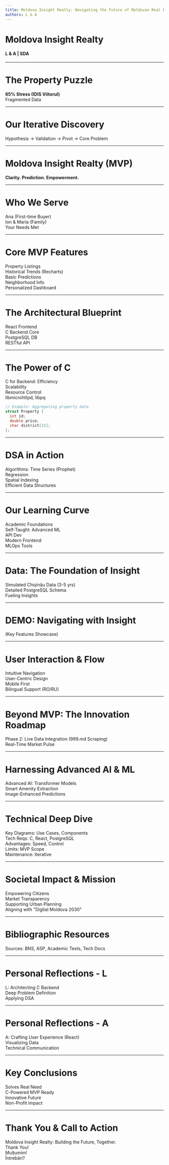 ```yaml
---
title: Moldova Insight Realty: Navigating the Future of Moldovan Real Estate
authors: L & A
---
```


# Moldova Insight Realty

#### L & A | SDA

<!-- bg:![](https://images.unsplash.com/photo-chișinău-skyline) -->

<!--
(L): (Energetic, welcoming) "Bună ziua! Good morning! We are L and A. Today, we're excited to share not just a project, but a vision: empowering Moldovans to navigate one of life's biggest decisions – real estate – with unprecedented clarity and confidence. Welcome to Moldova Insight Realty."
-->

---

# The Property Puzzle

**65% Stress (IDIS Viitorul)**  
Fragmented Data

<!-- bg:![](https://images.unsplash.com/photo-maze) -->

<!--
(L): "Buying or selling property in Moldova... it can often feel like navigating a complex maze in the dark. In fact, research, like that from IDIS Viitorul, suggests around 65% of Moldovans find this process highly stressful and opaque. Why? Fragmented information, difficulty assessing fair value, and a general lack of transparent, forward-looking insights."
-->

---

# Our Iterative Discovery

Hypothesis → Validation → Pivot → Core Problem

<!-- bg:![](https://images.unsplash.com/photo-lightbulb-path) -->

<!--
(L): "We didn't arrive at our solution by chance. Our journey was iterative. We started with broad ideas, formulated hypotheses – like a premium tool for agents, or a basic listing aggregator. We (simulated) validated these, learned from what didn't quite hit the mark for the broader public need, and pivoted. This rigorous process led us to the specific, core problem we are here to solve: empowering everyday Moldovans."
-->

---

# Moldova Insight Realty (MVP)

**Clarity. Prediction. Empowerment.**

<!-- bg:![](https://images.unsplash.com/photo-dashboard-mockup) -->

<!--
(A): "And that core problem led us to Moldova Insight Realty. We're presenting our Minimum Viable Product: a non-profit platform architected to bring clarity, predictive insights, and empowerment to the Moldovan real estate market, starting with Chișinău."
-->

---

# Who We Serve

Ana (First-time Buyer)  
Ion & Maria (Family)  
Your Needs Met

<!-- bg:![](https://images.unsplash.com/photo-user-icons) -->

<!--
(A): "We're building this for real people. For 'Ana Popescu,' a young professional in Chișinău needing clear price trends for specific micro-locations and 1-2 year price predictions. For 'Ion & Maria Stratan,' a family needing neighborhood safety, school info, and 3-5 year price stability predictions. Our MVP is tailored to these critical needs, aiming to make their journey less stressful and more informed."
-->

---

# Core MVP Features

Property Listings  
Historical Trends (Recharts)  
Basic Predictions  
Neighborhood Info  
Personalized Dashboard

<!-- bg:![](https.unsplash.com/photo-app-flow) -->

<!--
(A): "So, what can users do with our MVP? They can access and filter simulated property listings for Chișinău. Visualize historical price trends for chosen districts using interactive charts. See basic price predictions for the next 6-12 months. Access static information pages for key districts. And, for registered users, a personalized dashboard allows them to save and track their preferred searches. It’s about making complex data accessible and actionable."
-->

---

# The Architectural Blueprint

React Frontend  
C Backend Core  
PostgreSQL DB  
RESTful API

<!-- bg:![](https://images.unsplash.com/photo-architecture-diagram) -->

<!--
(L): "Our tech stack is designed for efficiency and scalability. The frontend is built with React, ensuring a dynamic and responsive user experience. The core backend is written in C, chosen for its performance and control over system resources. We use PostgreSQL for our database, providing robust data management capabilities. All these components communicate through a RESTful API, ensuring seamless integration and interaction."
-->

---

# The Power of C

C for Backend: Efficiency  
Scalability  
Resource Control  
libmicrohttpd, libpq

```c
// Example: Aggregating property data
struct Property {
  int id;
  double price;
  char district[32];
};
```

<!--
(L): "Why C for the backend? It's all about efficiency and control. C allows us to manage resources meticulously, ensuring our application can scale effectively. We leverage libraries like libmicrohttpd for HTTP services and libpq for PostgreSQL interactions, making our backend both powerful and efficient."
-->

---

# DSA in Action

Algorithms: Time Series (Prophet)  
Regression  
Spatial Indexing  
Efficient Data Structures

<!-- bg:![](https://images.unsplash.com/photo-dsa-icons) -->

<!--
(A): "Data Structures and Algorithms (DSA) are at the heart of our predictive capabilities. We use time series analysis with Prophet for forecasting, regression models for trend analysis, and spatial indexing for efficient geographic data handling. These advanced techniques enable us to provide accurate and actionable insights to our users."
-->

---

# Our Learning Curve

Academic Foundations  
Self-Taught: Advanced ML  
API Dev  
Modern Frontend  
MLOps Tools

<!-- bg:![](https://images.unsplash.com/photo-learning-icons) -->

<!--
(A): "Our journey has been one of continuous learning. We've built on strong academic foundations, delved into advanced machine learning through self-study, honed our skills in API development, embraced modern frontend technologies, and adopted MLOps tools for efficient model deployment and monitoring."
-->

---

# Data: The Foundation of Insight

Simulated Chișinău Data (3-5 yrs)  
Detailed PostgreSQL Schema  
Fueling Insights

<!-- bg:![](https://images.unsplash.com/photo-data-flow) -->

<!--
(L): "Data is the cornerstone of our platform. We've simulated 3-5 years of real estate data for Chișinău, creating a detailed PostgreSQL schema to store and manage this information. This rich dataset fuels our insights, enabling us to provide valuable predictions and trends to our users."
-->

---

# DEMO: Navigating with Insight

(Key Features Showcase)

<!-- bg:![](https://images.unsplash.com/photo-demo) -->

<!--
(A): "Now, let's dive into a demo of our platform. We'll showcase the key features, including property listings, historical trends, price predictions, neighborhood information, and the personalized dashboard. This will give you a firsthand look at how Moldova Insight Realty can empower users in their real estate journey."
-->

---

# User Interaction & Flow

Intuitive Navigation  
User-Centric Design  
Mobile First  
Bilingual Support (RO/RU)

<!-- bg:![](https://images.unsplash.com/photo-user-flow) -->

<!--
(A): "User experience is paramount. Our platform features intuitive navigation and a user-centric design, ensuring ease of use. We've adopted a mobile-first approach, making it accessible on any device. Additionally, we offer bilingual support in Romanian and Russian, catering to the diverse linguistic needs of our users."
-->

---

# Beyond MVP: The Innovation Roadmap

Phase 2: Live Data Integration (999.md Scraping)  
Real-Time Market Pulse

<!-- bg:![](https://images.unsplash.com/photo-web-scraping) -->

<!--
(L): "Our vision extends beyond the MVP. In Phase 2, we plan to integrate live data from sources like 999.md, providing real-time market insights. This will enhance our platform's value, offering users up-to-date information and a real-time pulse of the market."
-->

---

# Harnessing Advanced AI & ML

Advanced AI: Transformer Models  
Smart Amenity Extraction  
Image-Enhanced Predictions

<!-- bg:![](https://images.unsplash.com/photo-ai-icons) -->

<!--
(A): "We're also exploring advanced AI and machine learning techniques. Transformer models will enable more sophisticated predictions, while smart amenity extraction will provide detailed information about property features. Additionally, image-enhanced predictions will leverage visual data to improve accuracy."
-->

---

# Technical Deep Dive

Key Diagrams: Use Cases, Components  
Tech Reqs: C, React, PostgreSQL  
Advantages: Speed, Control  
Limits: MVP Scope  
Maintenance: Iterative

<!-- bg:![](https://images.unsplash.com/photo-diagrams) -->

<!--
(L): "For those interested in the technical details, we'll provide key diagrams illustrating use cases and system components. Our tech stack includes C for the backend, React for the frontend, and PostgreSQL for the database. The advantages of this stack include speed and control, though we remain mindful of the MVP scope and plan for iterative maintenance and improvements."
-->

---

# Societal Impact & Mission

Empowering Citizens  
Market Transparency  
Supporting Urban Planning  
Aligning with "Digital Moldova 2030"

<!-- bg:![](https://images.unsplash.com/photo-data-for-good) -->

<!--
(A): "Our mission goes beyond technology. We aim to empower Moldovan citizens by providing market transparency and supporting urban planning efforts. Our platform aligns with the 'Digital Moldova 2030' initiative, contributing to the country's digital transformation and economic development."
-->

---

# Bibliographic Resources

Sources: BNS, ASP, Academic Texts, Tech Docs

<!-- bg:![](https://images.unsplash.com/photo-bibliography) -->

<!--
(L): "Our work is grounded in extensive research. We've drawn on sources from the National Bureau of Statistics (BNS), the Public Services Agency (ASP), academic texts, and technical documentation. These resources have informed our development process and ensured the accuracy of our insights."
-->

---

# Personal Reflections - L

L: Architecting C Backend  
Deep Problem Definition  
Applying DSA

<!-- bg:![](https://images.unsplash.com/photo-headshot-l) -->

<!--
(L): "Reflecting on my journey, I've found immense satisfaction in architecting the C backend, defining the core problem deeply, and applying data structures and algorithms to solve real-world challenges. This project has been a testament to the power of combining technical expertise with a clear vision."
-->

---

# Personal Reflections - A

A: Crafting User Experience (React)  
Visualizing Data  
Technical Communication

<!-- bg:![](https://images.unsplash.com/photo-headshot-a) -->

<!--
(A): "For me, the highlight has been crafting a seamless user experience with React, visualizing complex data in an accessible way, and honing my skills in technical communication. This project has been a rewarding journey of learning and growth."
-->

---

# Key Conclusions

Solves Real Need  
C-Powered MVP Ready  
Innovative Future  
Non-Profit Impact

<!-- bg:![](https://images.unsplash.com/photo-checkmarks) -->

<!--
(L): "In conclusion, Moldova Insight Realty addresses a real need in the market. Our C-powered MVP is ready to provide valuable insights and empower users. We have an innovative roadmap ahead and a commitment to making a positive, non-profit impact on society."
-->

---

# Thank You & Call to Action

Moldova Insight Realty: Building the Future, Together.  
Thank You!  
Mulțumim!  
Întrebări?

<!-- bg:![](https://images.unsplash.com/photo-team-photo) -->

<!--
(A): "Thank you for your attention. We invite you to join us in building the future of Moldovan real estate, together. Mulțumim! Any questions?"
-->
